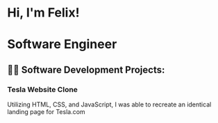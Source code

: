 <h1>Hi, I'm Felix!</h1>
<h1>Software Engineer</h1>

<h2>👨‍💻 Software Development Projects:</h2>
<section>
  <h3>Tesla Website Clone</h3>
  <p>Utilizing HTML, CSS, and JavaScript, I was able to recreate an identical landing page for Tesla.com</p>
</section>

<!--
- 👋 Hi, I’m @FelixT24
- 👀 I’m interested in software/web development
- 🌱 I’m currently learning javascript and python
- 💞️ I’m looking to collaborate on various projects that will expand and enhance my capabilities as a programmer
- 📫 How to reach me: Email: ftaveras24@gmail.com
-->

<!---
FelixT24/FelixT24 is a ✨ special ✨ repository because its `README.md` (this file) appears on your GitHub profile.
You can click the Preview link to take a look at your changes.
--->



